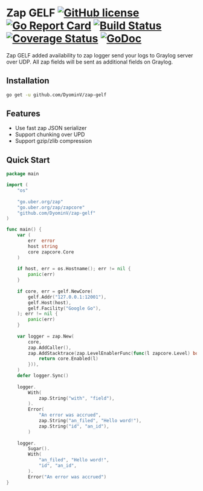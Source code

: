 # Zap GELF [![GitHub license][license-img]][license] [![Go Report Card][report-img]][report] [![Build Status][ci-img]][ci] [![Coverage Status][cov-img]][cov] [![GoDoc][doc-img]][doc]

Zap GELF added availability to zap logger send your logs to Graylog server over UDP. All zap fields will be sent as 
additional fields on Graylog. 

## Installation

```bash
go get -u github.com/DyominV/zap-gelf
```

## Features

* Use fast zap JSON serializer
* Support chunking over UPD
* Support gzip/zlib compression
    
## Quick Start

```go
package main 

import (
	"os"
	
	"go.uber.org/zap"
	"go.uber.org/zap/zapcore"
	"github.com/DyominV/zap-gelf"
)

func main() {
	var (
        err  error
        host string
        core zapcore.Core
    )
    
    if host, err = os.Hostname(); err != nil {
        panic(err)
    }
    
    if core, err = gelf.NewCore(
        gelf.Addr("127.0.0.1:12001"),
        gelf.Host(host),
        gelf.Facility("Google Go"),
    ); err != nil {
        panic(err)
    }
    
    var logger = zap.New(
        core,
        zap.AddCaller(),
        zap.AddStacktrace(zap.LevelEnablerFunc(func(l zapcore.Level) bool {
            return core.Enabled(l)
        })),
    )
    defer logger.Sync()
    
    logger.
        With(
            zap.String("with", "field"),
        ).
        Error(
            "An error was accrued",
            zap.String("an_filed", "Hello word!"),
            zap.String("id", "an_id"),
        )
    
    logger.
        Sugar().
        With(
            "an_filed", "Hello word!",
            "id", "an_id",
        ).
        Error("An error was accrued")
}
```

[ci-img]: https://travis-ci.org/snovichkov/zap-gelf.svg?branch=master
[ci]: https://travis-ci.org/snovichkov/zap-gelf
[doc-img]: https://godoc.org/github.com/snovichkov/zap-gelf?status.svg
[doc]: https://godoc.org/github.com/snovichkov/zap-gelf
[cov-img]: https://codecov.io/gh/snovichkov/zap-gelf/branch/master/graph/badge.svg
[cov]: https://codecov.io/gh/snovichkov/zap-gelf
[report-img]: https://goreportcard.com/badge/github.com/snovichkov/zap-gelf
[report]: https://goreportcard.com/report/github.com/snovichkov/zap-gelf
[license-img]: https://img.shields.io/github/license/snovichkov/zap-gelf.svg
[license]: https://github.com/snovichkov/zap-gelf/blob/master/LICENSE
